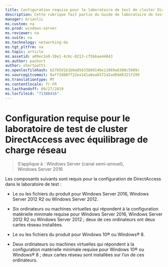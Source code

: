 ```yaml
---
title: Configuration requise pour le laboratoire de test de cluster DirectAccess avec équilibrage de charge réseau
description: Cette rubrique fait partie du Guide de laboratoire de test-démonstration de DirectAccess dans un cluster avec Windows NLB pour Windows Server 2016
manager: brianlic
ms.custom: na
ms.prod: windows-server
ms.reviewer: na
ms.suite: na
ms.technology: networking-da
ms.tgt_pltfrm: na
ms.topic: article
ms.assetid: a09ec1a9-38e1-4c6c-8213-cf5b6ae44043
ms.author: pashort
author: shortpatti
ms.openlocfilehash: b27b5d1b1b0a05633b09146e11069a6380c5609c
ms.sourcegitcommit: 6aff3d88ff22ea141a6ea6572a5ad8dd6321f199
ms.translationtype: MT
ms.contentlocale: fr-FR
ms.lasthandoff: 09/27/2019
ms.locfileid: "71388416"
---
```

# <a name="directaccess-cluster-nlb-test-lab-configuration-requirements"></a>Configuration requise pour le laboratoire de test de cluster DirectAccess avec équilibrage de charge réseau

>S’applique à : Windows Server (canal semi-annuel), Windows Server 2016

Les composants suivants sont requis pour la configuration de DirectAccess dans le laboratoire de test :  
  
-   Le ou les fichiers du produit pour Windows Server 2016, Windows Server 2012 R2 ou Windows Server 2012.  
  
-   Six ordinateurs ou machines virtuelles qui répondent à la configuration matérielle minimale requise pour Windows Server 2016, Windows Server 2012 R2 ou Windows Server 2012 ; deux de ces ordinateurs ont deux cartes réseau installées.  
  
-   Le ou les fichiers du produit pour Windows 10&reg; ou Windows&reg; 8.  
  
-   Deux ordinateurs ou machines virtuelles qui répondent à la configuration matérielle minimale requise pour Windows 10&reg; ou Windows&reg; 8 ; deux cartes réseau sont installées sur l’un de ces ordinateurs.